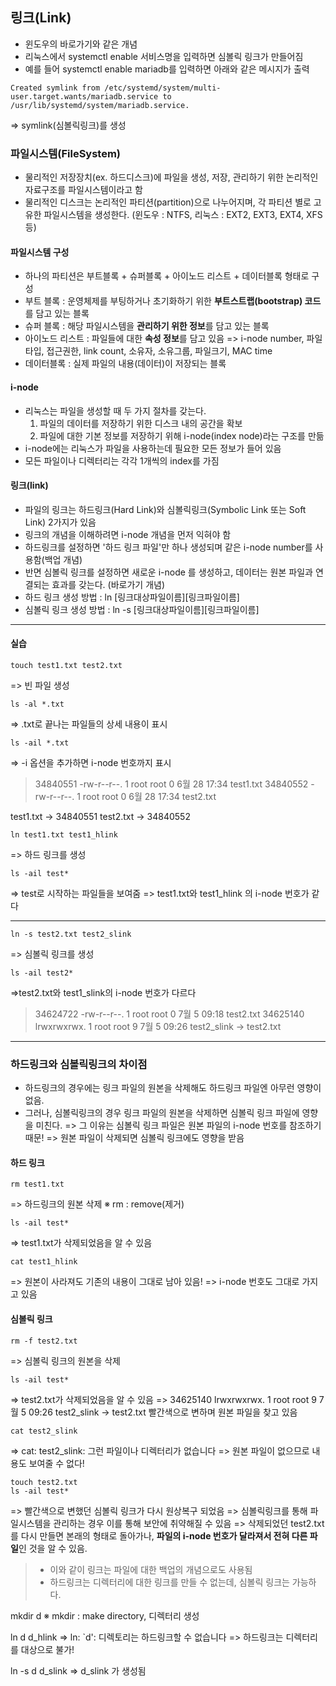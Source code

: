 ## 링크(Link)
- 윈도우의 바로가기와 같은 개념
- 리눅스에서 systemctl enable 서비스명을 입력하면 심볼릭 링크가 만들어짐
- 예를 들어 systemctl enable mariadb를 입력하면 아래와 같은 메시지가 출력
```
Created symlink from /etc/systemd/system/multi-user.target.wants/mariadb.service to /usr/lib/systemd/system/mariadb.service.
```
=> symlink(심볼릭링크)를 생성

### 파일시스템(FileSystem)
- 물리적인 저장장치(ex. 하드디스크)에 파일을 생성, 저장, 관리하기 위한 논리적인 자료구조를 파일시스템이라고 함
- 물리적인 디스크는 논리적인 파티션(partition)으로 나누어지며, 각 파티션 별로 고유한 파일시스템을 생성한다.
(윈도우 : NTFS, 리눅스 : EXT2, EXT3, EXT4, XFS 등)

#### 파일시스템 구성
- 하나의 파티션은 부트블록 + 슈퍼블록 + 아이노드 리스트 + 데이터블록 형태로 구성
- 부트 블록 : 운영체제를 부팅하거나 초기화하기 위한 **부트스트랩(bootstrap) 코드**를 담고 있는 블록
- 슈퍼 블록 : 해당 파일시스템을 **관리하기 위한 정보**를 담고 있는 블록
- 아이노드 리스트 : 파일들에 대한 **속성 정보**를 담고 있음
=> i-node number, 파일타입, 접근권한, link count, 소유자, 소유그룹, 파일크기, MAC time
- 데이터블록 : 실제 파일의 내용(데이터)이 저장되는 블록

#### i-node
- 리눅스는 파일을 생성할 때 두 가지 절차를 갖는다.
	1) 파일의 데이터를 저장하기 위한 디스크 내의 공간을 확보
	2) 파일에 대한 기본 정보를 저장하기 위해 i-node(index node)라는 구조를 만듦
- i-node에는 리눅스가 파일을 사용하는데 필요한 모든 정보가 들어 있음
- 모든 파일이나 디렉터리는 각각 1개씩의 index를 가짐

#### 링크(link)
- 파일의 링크는 하드링크(Hard Link)와 심볼릭링크(Symbolic Link 또는 Soft Link) 2가지가 있음
- 링크의 개념을 이해하려면 i-node 개념을 먼저 익혀야 함
- 하드링크를 설정하면 '하드 링크 파일'만 하나 생성되며 같은 i-node number를 사용함(백업 개념)
- 반면 심볼릭 링크를 설정하면 새로운 i-node 를 생성하고, 데이터는 원본 파일과 연결되는 효과를 갖는다. (바로가기 개념)
- 하드 링크 생성 방법 : ln [링크대상파일이름][링크파일이름]
- 심볼릭 링크 생성 방법 : ln -s [링크대상파일이름][링크파일이름]

---
#### 실습
```
touch test1.txt test2.txt
```
=> 빈 파일 생성

```
ls -al *.txt
```
=> .txt로 끝나는 파일들의 상세 내용이 표시

```
ls -ail *.txt
```
=> -i 옵션을 추가하면 i-node 번호까지 표시

>34840551 -rw-r--r--. 1 root root 0  6월 28 17:34 test1.txt
>34840552 -rw-r--r--. 1 root root 0  6월 28 17:34 test2.txt

test1.txt -> 34840551
test2.txt -> 34840552

```
ln test1.txt test1_hlink
```
=> 하드 링크를 생성

```
ls -ail test*
```
=> test로 시작하는 파일들을 보여줌
=> test1.txt와 test1_hlink 의 i-node 번호가 같다

---
```
ln -s test2.txt test2_slink
```
=> 심볼릭 링크를 생성

```
ls -ail test2*
```
=>test2.txt와 test1_slink의 i-node 번호가 다르다

>34624722 -rw-r--r--. 1 root root 0  7월  5 09:18 test2.txt
>34625140 lrwxrwxrwx. 1 root root 9  7월  5 09:26 test2_slink -> test2.txt

---
### 하드링크와 심볼릭링크의 차이점
- 하드링크의 경우에는 링크 파일의 원본을 삭제해도 하드링크 파일엔 아무런
  영향이 없음.
- 그러나, 심볼릭링크의 경우 링크 파일의 원본을 삭제하면 심볼릭 링크 파일에
  영향을 미친다.
=> 그 이유는 심볼릭 링크 파일은 원본 파일의 i-node 번호를 참조하기 때문!
=> 원본 파일이 삭제되면 심볼릭 링크에도 영향을 받음

#### 하드 링크
```
rm test1.txt
```
=> 하드링크의 원본 삭제
※ rm : remove(제거)

```
ls -ail test*
```
=> test1.txt가 삭제되었음을 알 수 있음

```
cat test1_hlink
```
=> 원본이 사라져도 기존의 내용이 그대로 남아 있음!
=> i-node 번호도 그대로 가지고 있음
#### 심볼릭 링크
```
rm -f test2.txt
```
=> 심볼릭 링크의 원본을 삭제

```
ls -ail test*
```
=> test2.txt가 삭제되었음을 알 수 있음
=> 34625140 lrwxrwxrwx. 1 root root 9  7월  5 09:26 test2_slink -> test2.txt 
     빨간색으로 변하며 원본 파일을 찾고 있음

```
cat test2_slink
```
=> cat: test2_slink: 그런 파일이나 디렉터리가 없습니다
=> 원본 파일이 없으므로 내용도 보여줄 수 없다!

```
touch test2.txt
ls -ail test*
```
=> 빨간색으로 변했던 심볼릭 링크가 다시 원상복구 되었음
=> 심볼릭링크를 통해 파일시스템을 관리하는 경우 이를 통해 보안에 취약해질 수 있음
=> 삭제되었던 test2.txt를 다시 만들면 본래의 형태로 돌아가나, **파일의 i-node 번호가 달라져서 전혀 다른 파일**인 것을 알 수 있음.

>- 이와 같이 링크는 파일에 대한 백업의 개념으로도 사용됨
>- 하드링크는 디렉터리에 대한 링크를 만들 수 없는데, 심볼릭 링크는 가능하다.

mkdir d
※ mkdir : make directory, 디렉터리 생성

ln d d_hlink
=> ln: `d': 디렉토리는 하드링크할 수 없습니다
=> 하드링크는 디렉터리를 대상으로 불가!

ln -s d d_slink
=> d_slink 가 생성됨

